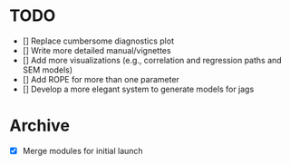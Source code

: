 # TODO

- [] Replace cumbersome diagnostics plot
- [] Write more detailed manual/vignettes
- [] Add more visualizations (e.g., correlation and regression paths and SEM models)
- [] Add ROPE for more than one parameter
- [] Develop a more elegant system to generate models for jags

# Archive
- [x] Merge modules for initial launch